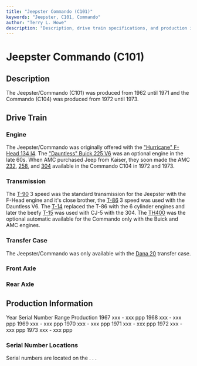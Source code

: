 ```yaml
---
title: "Jeepster Commando (C101)"
keywords: "Jeepster, C101, Commando"
author: "Terry L. Howe"
description: "Description, drive train specifications, and production information for the Jeepster Commando C101"
---
```


# Jeepster Commando (C101)
## Description
The Jeepster/Commando (C101) was produced from 1962 until 1971
and the Commando (C104) was produced from 1972 until 1973.
## Drive Train
### Engine
The Jeepster/Commando was originally offered with the 
["Hurricane" F-Head 134 I4](/engine/hurricane134.html).
The
["Dauntless" Buick 225 V6](/engine/dauntless225.html)
was an optional engine in the late 60s.
When AMC purchased Jeep from Kaiser, they soon made the AMC
[232](/engine/amc232.html),
[258](/engine/amc258.html), and
[304](/engine/amc304.html) available in the
Commando C104 in 1972 and 1973.
### Transmission
The [T-90](/trans/t90.html) 3 speed was the standard
transmission for the Jeepster with the F-Head engine and it's
close brother, the [T-86](/trans/t86.html) 3 speed
was used with the Dauntless V6.  The [T-14](/trans/t14.html)
replaced the T-86 with the 6 cylinder engines and later the beefy
[T-15](/trans/t15.html) was used with CJ-5 with the 304.
The [TH400](/trans/th400.html) was the optional
automatic available for the Commando only with the Buick and
AMC engines.
### Transfer Case
The Jeepster/Commando was only available with the
[Dana 20](/xfer/d20.html) transfer
case.
### Front Axle
### Rear Axle
## Production Information
Year
Serial Number Range 
Production
1967
xxx - xxx
ppp
1968
xxx - xxx
ppp
1969
xxx - xxx
ppp
1970
xxx - xxx
ppp
1971
xxx - xxx
ppp
1972
xxx - xxx
ppp
1973
xxx - xxx
ppp
### Serial Number Locations
Serial numbers are located on the . . .